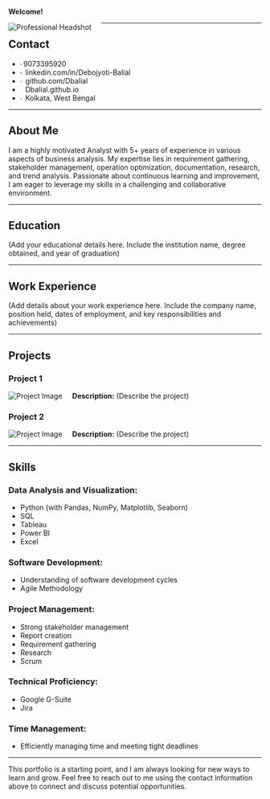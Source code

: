 **Welcome!**

<img src="#" alt="Professional Headshot" style="float: left; margin-right: 20px;" /> <!-- Replace '#' with the actual path to your image -->

---

## **Contact**

* **<img src="Images2/Phone Image.jpg" style="width: 2px; height: 2px; vertical-align: middle; margin-left: 0px;"/>**  9073395920 
* **<img src="Images2/Linkedin.png" style="width: 2px; height: 2px; vertical-align: middle; margin-left: 0px;"/>**  linkedin.com/in/Debojyoti-Balial
* **<img src="Images2/github-mark.png" style="width: 2px; height: 2px; vertical-align: middle; margin-left: 0px;"/>**  github.com/Dbalial
* **<img src="Images2/website.jfif" style="width: 2px; height: 2px; vertical-align: middle; margin-left: 0px;"/>**  Dbalial.github.io 
* **<img src="Images2/LOcation.jfif" style="width: 2px; height: 2px; vertical-align: middle; margin-left: 0px;"/>**  Kolkata, West Bengal

---

## **About Me**

I am a highly motivated Analyst with 5+ years of experience in various aspects of business analysis. My expertise lies in requirement gathering, stakeholder management, operation optimization, documentation, research, and trend analysis. Passionate about continuous learning and improvement, I am eager to leverage my skills in a challenging and collaborative environment.

---

## **Education**

(Add your educational details here. Include the institution name, degree obtained, and year of graduation)

---

## **Work Experience**

(Add details about your work experience here. Include the company name, position held, dates of employment, and key responsibilities and achievements)

---

## **Projects**

### Project 1
<img src="#" alt="Project Image" style="float: left; margin-right: 20px;" /> <!-- Replace '#' with the actual path to your image -->
**Description:** (Describe the project)

### Project 2
<img src="#" alt="Project Image" style="float: left; margin-right: 20px;" /> <!-- Replace '#' with the actual path to your image -->
**Description:** (Describe the project)

---

## **Skills**

### **Data Analysis and Visualization:**

- Python (with Pandas, NumPy, Matplotlib, Seaborn)
- SQL
- Tableau
- Power BI
- Excel

### **Software Development:**

- Understanding of software development cycles
- Agile Methodology

### **Project Management:**

- Strong stakeholder management
- Report creation
- Requirement gathering
- Research
- Scrum

### **Technical Proficiency:**

- Google G-Suite
- Jira

### **Time Management:**

- Efficiently managing time and meeting tight deadlines

---

This portfolio is a starting point, and I am always looking for new ways to learn and grow. Feel free to reach out to me using the contact information above to connect and discuss potential opportunities.
